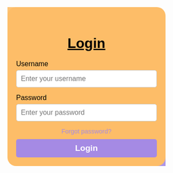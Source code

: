 <!DOCTYPE html>
<html lang="en">
<head>
  <meta charset="UTF-8">
  <meta name="viewport" content="width=device-width, initial-scale=1.0">
  <title>Login Page</title>
  <style>
    * {
      margin: 0;
      padding: 0;
      box-sizing: border-box;
      font-family: Arial, sans-serif;
    }

    body {
      display: flex;
      justify-content: center;
      align-items: center;
      height: 100vh;
      background-color: #fff;
    }

    .container {
      position: relative;
      width: 90%;
      max-width: 400px;
    }

    .background-shapes {
      position: absolute;
      top: 0;
      left: 0;
      width: 100%;
      height: 100%;
      z-index: -1;
      overflow: hidden;
    }

    .shape {
      position: absolute;
      border-radius: 20px;
      opacity: 0.9;
    }

    .shape1 {
      background-color: #fdbd68;
      width: 200px;
      height: 200px;
      top: -50px;
      left: -50px;
      transform: rotate(45deg);
    }

    .shape2 {
      background-color: #a58ae4;
      width: 300px;
      height: 300px;
      bottom: -100px;
      right: -50px;
      transform: rotate(-30deg);
    }

    .login-form {
      background-color: #fdbd68;
      border-radius: 20px;
      padding: 20px;
      text-align: center;
    }

    .login-form h1 {
      font-size: 2rem;
      font-weight: bold;
      margin-bottom: 20px;
      color: #000;
      text-decoration: underline;
    }

    .input-group {
      margin-bottom: 15px;
      text-align: left;
    }

    .input-group label {
      font-size: 1rem;
      color: #000;
      margin-bottom: 5px;
      display: block;
    }

    .input-group input {
      width: 100%;
      padding: 10px;
      border: 1px solid #ccc;
      border-radius: 5px;
      font-size: 1rem;
    }

    .forgot-password {
      font-size: 0.9rem;
      color: #a58ae4;
      text-decoration: none;
      display: block;
      margin: 10px 0;
    }

    .login-btn {
      width: 100%;
      padding: 10px;
      background-color: #a58ae4;
      color: #fff;
      font-size: 1.2rem;
      font-weight: bold;
      border: none;
      border-radius: 5px;
      cursor: pointer;
      transition: background-color 0.3s ease;
    }

    .login-btn:hover {
      background-color: #7f68d0;
    }
  </style>
</head>
<body>
  <div class="container">
    <div class="background-shapes">
      <div class="shape shape1"></div>
      <div class="shape shape2"></div>
    </div>
    <div class="login-form">
      <h1>Login</h1>
      <form>
        <div class="input-group">
          <label for="username">Username</label>
          <input type="text" id="username" placeholder="Enter your username">
        </div>
        <div class="input-group">
          <label for="password">Password</label>
          <input type="password" id="password" placeholder="Enter your password">
        </div>
        <a href="#" class="forgot-password">Forgot password?</a>
        <button type="submit" class="login-btn">Login</button>
      </form>
    </div>
  </div>
</body>
</html>
